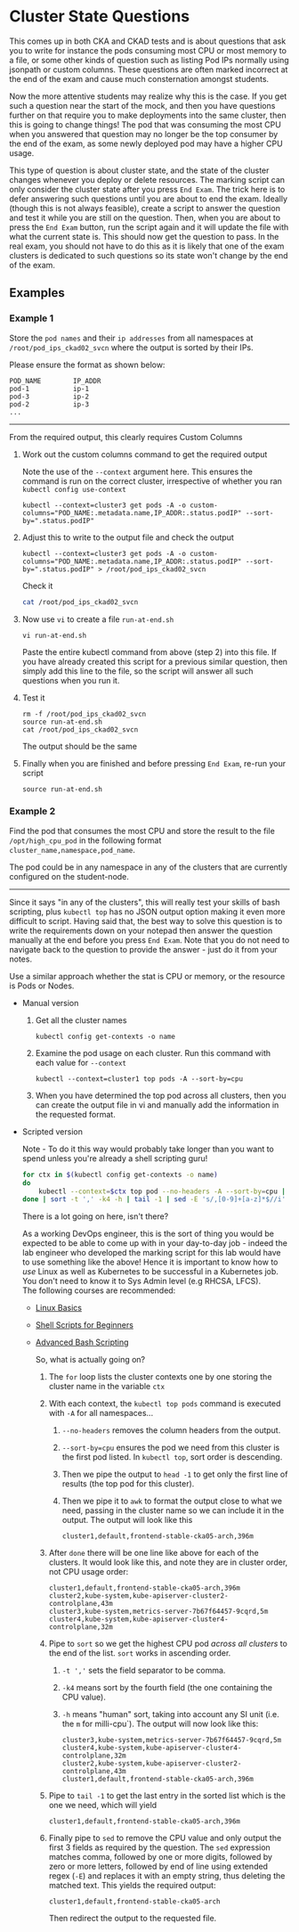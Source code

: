 # Cluster State Questions

This comes up in both CKA and CKAD tests and is about questions that ask you to write for instance the pods consuming most CPU or most memory to a file, or some other kinds of question such as listing Pod IPs normally using jsonpath or custom columns. These questions are often marked incorrect at the end of the exam and cause much consternation amongst students.

Now the more attentive students may realize why this is the case. If you get such a question near the start of the mock, and then you have questions further on that require you to make deployments into the same cluster, then this is going to change things! The pod that was consuming the most CPU when you answered that question may no longer be the top consumer by the end of the exam, as some newly deployed pod may have a higher CPU usage.

This type of question is about cluster state, and the state of the cluster changes whenever you deploy or delete resources. The marking script can only consider the cluster state after you press `End Exam`. The trick here is to defer answering such questions until you are about to end the exam. Ideally (though this is not always feasible), create a script to answer the question and test it while you are still on the question. Then, when you are about to press the `End Exam` button, run the script again and it will update the file with what the current state is. This should now get the question to pass. In the real exam, you should not have to do this as it is likely that one of the exam clusters is dedicated to such questions so its state won't change by the end of the exam.

## Examples

### Example 1

Store the `pod names` and their `ip addresses` from all namespaces at `/root/pod_ips_ckad02_svcn` where the output is sorted by their IPs.

Please ensure the format as shown below:

```
POD_NAME        IP_ADDR
pod-1           ip-1
pod-3           ip-2
pod-2           ip-3
...
```

---
From the required output, this clearly requires Custom Columns

1. Work out the custom columns command to get the required output

    Note the use of the `--context` argument here. This ensures the command is run on the correct cluster, irrespective of whether you ran `kubectl config use-context`

    ```
    kubectl --context=cluster3 get pods -A -o custom-columns="POD_NAME:.metadata.name,IP_ADDR:.status.podIP" --sort-by=".status.podIP"
    ```

1. Adjust this to write to the output file and check the output

    ```
    kubectl --context=cluster3 get pods -A -o custom-columns="POD_NAME:.metadata.name,IP_ADDR:.status.podIP" --sort-by=".status.podIP" > /root/pod_ips_ckad02_svcn
    ```

    Check it

    ```bash
    cat /root/pod_ips_ckad02_svcn
    ```

1. Now use `vi` to create a file `run-at-end.sh`

    ```
    vi run-at-end.sh
    ```

    Paste the entire kubectl command from above (step 2) into this file. If you have already created this script for a previous similar question, then simply add this line to the file, so the script will answer all such questions when you run it.

1. Test it

    ```
    rm -f /root/pod_ips_ckad02_svcn
    source run-at-end.sh
    cat /root/pod_ips_ckad02_svcn
    ```

    The output should be the same

1. Finally when you are finished and before pressing `End Exam`, re-run your script

    ```
    source run-at-end.sh
    ```

### Example 2

Find the pod that consumes the most CPU and store the result to the file `/opt/high_cpu_pod` in the following format<br/>`cluster_name,namespace,pod_name`.

The pod could be in any namespace in any of the clusters that are currently configured on the student-node.

---

Since it says "in any of the clusters", this will really test your skills of bash scripting, plus `kubectl top` has no JSON output option making it even more difficult to script. Having said that, the best way to solve this question is to write the requirements down on your notepad then answer the question manually at the end before you press `End Exam`. Note that you do not need to navigate back to the question to provide the answer - just do it from your notes.

Use a similar approach whether the stat is CPU or memory, or the resource is Pods or Nodes.

* Manual version
    1. Get all the cluster names

        ```
        kubectl config get-contexts -o name
        ```

    1. Examine the pod usage on each cluster. Run this command with each value for `--context`

        ```
        kubectl --context=cluster1 top pods -A --sort-by=cpu
        ```

    1. When you have determined the top pod across all clusters, then you can create the output file in vi and manually add the information in the requested format.

* Scripted version

    Note - To do it this way would probably take longer than you want to spend unless you're already a shell scripting guru!

    ```bash
    for ctx in $(kubectl config get-contexts -o name)
    do
        kubectl --context=$ctx top pod --no-headers -A --sort-by=cpu | head -1 | awk -v ctx=$ctx '{printf "%s,%s,%s,%s\n", ctx, $1, $2, $3}'
    done | sort -t ',' -k4 -h | tail -1 | sed -E 's/,[0-9]+[a-z]*$//i' > /opt/high_cpu_pod
    ```

    There is a lot going on here, isn't there?

    As a working DevOps engineer, this is the sort of thing you would be expected to be able to come up with in your day-to-day job - indeed the lab engineer who developed the marking script for this lab would have to use something like the above! Hence it is important to know how to *use* Linux as well as Kubernetes to be successful in a Kubernetes job. You don't need to know it to Sys Admin level (e.g RHCSA, LFCS).<br/>The following courses are recommended:
  * [Linux Basics](https://kodekloud.com/courses/the-linux-basics-course/)
  * [Shell Scripts for Beginners](https://kodekloud.com/courses/shell-scripts-for-beginners/)
  * [Advanced Bash Scripting](https://kodekloud.com/courses/advanced-bash-scripting/)

    So, what is actually going on?

    1. The `for` loop lists the cluster contexts one by one storing the cluster name in the variable `ctx`
    1. With each context, the `kubectl top pods` command is executed with `-A` for all namespaces...
        1. `--no-headers` removes the column headers from the output.
        1. `--sort-by=cpu` ensures the pod we need from this cluster is the first pod listed. In `kubectl top`, sort order is descending.
        1. Then we pipe the output to `head -1` to get only the first line of results (the top pod for this cluster).
        1. Then we pipe it to `awk` to format the output close to what we need, passing in the cluster name so we can include it in the output. The output will look like this

            ```
            cluster1,default,frontend-stable-cka05-arch,396m
            ```

    1. After `done` there will be one line like above for each of the clusters. It would look like this, and note they are in cluster order, not CPU usage order:

        ```text
        cluster1,default,frontend-stable-cka05-arch,396m
        cluster2,kube-system,kube-apiserver-cluster2-controlplane,43m
        cluster3,kube-system,metrics-server-7b67f64457-9cqrd,5m
        cluster4,kube-system,kube-apiserver-cluster4-controlplane,32m
        ```

    1. Pipe to `sort` so we get the highest CPU pod *across all clusters* to the end of the list. `sort` works in ascending order.
        1. `-t ','` sets the field separator to be comma.
        1. `-k4` means sort by the fourth field (the one containing the CPU value).
        1. `-h` means "human" sort, taking into account any SI unit (i.e. the `m` for milli-cpu`). The output will now look like this:

            ```text
            cluster3,kube-system,metrics-server-7b67f64457-9cqrd,5m
            cluster4,kube-system,kube-apiserver-cluster4-controlplane,32m
            cluster2,kube-system,kube-apiserver-cluster2-controlplane,43m
            cluster1,default,frontend-stable-cka05-arch,396m
            ```

    1. Pipe to `tail -1` to get the last entry in the sorted list which is the one we need, which will yield

        ```
        cluster1,default,frontend-stable-cka05-arch,396m
        ```

    1. Finally pipe to `sed` to remove the CPU value and only output the first 3 fields as required by the question. The `sed` expression matches comma, followed by one or more digits, followed by zero or more letters, followed by end of line using extended regex (`-E`) and replaces it with an empty string, thus deleting the matched text. This yields the required output:

        ```
        cluster1,default,frontend-stable-cka05-arch
        ```

        Then redirect the output to the requested file.
